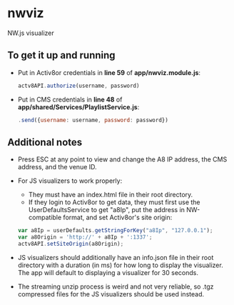 # nwviz
NW.js visualizer

## To get it up and running
- Put in Activ8or credentials in **line 59** of **app/nwviz.module.js**:  
   ```javascript
   actv8API.authorize(username, password)
   ```
   
- Put in CMS credentials in **line 48** of **app/shared/Services/PlaylistService.js**:  
   ```javascript
   .send({username: username, password: password})
   ```
  
## Additional notes
- Press ESC at any point to view and change the A8 IP address, the CMS address, and the venue ID.

- For JS visualizers to work properly:
  - They must have an index.html file in their root directory. 
  - If they login to Activ8or to get data, they must first use the UserDefaultsService to get "a8Ip", put the address in NW-compatible format, and set Activ8or's site origin:
  ```javascript
  var a8Ip = userDefaults.getStringForKey("a8Ip", "127.0.0.1"); 
  var a8Origin = 'http://' + a8Ip + ':1337';
  actv8API.setSiteOrigin(a8Origin);
  ```
    
- JS visualizers should additionally have an info.json file in their root directory with a duration (in ms) for how long to display the visualizer. The app will default to displaying a visualizer for 30 seconds.

- The streaming unzip process is weird and not very reliable, so .tgz compressed files for the JS visualizers should be used instead.
